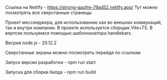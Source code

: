 Ссылка на Netlify - https://strong-gaufre-79ad52.netlify.app/
Тут можно посмотреть все сверстанные страницы

Проект мессенджера, для использованию как во внешних коммукаций, так и внутри компании.
В проекте используется сборщик Vite+TS. В вертске пользуемся помощью шаблонизатора handlebars.  

Весрия node.js -  20.12.2

Сверстанные экраны можно посмотреть перейдя по ссылкам

Запуск версии разработки - npm run start

Запуска для сборки билда - npm run build
